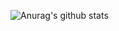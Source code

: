 ![Anurag's github stats](https://github-readme-stats.vercel.app/api?username=fahirmdz&show_icons=true&theme=tokyonight&style=centered)

<style>
img[src$="centered"] {
  display:block;
  margin: 0 auto;
}
</style>
